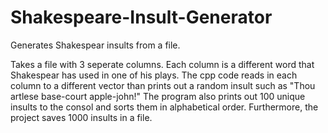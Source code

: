 # Shakespeare-Insult-Generator
Generates Shakespear insults from a file.

Takes a file with 3 seperate columns. 
Each column is a different word that 
Shakespear has used in one of his plays. 
The cpp code reads in each column to a 
different vector than prints out a random 
insult such as "Thou artlese base-court	apple-john!"
The program also prints out 100 unique insults
to the consol and sorts them in alphabetical order.
Furthermore, the project saves 1000 insults in a file.
